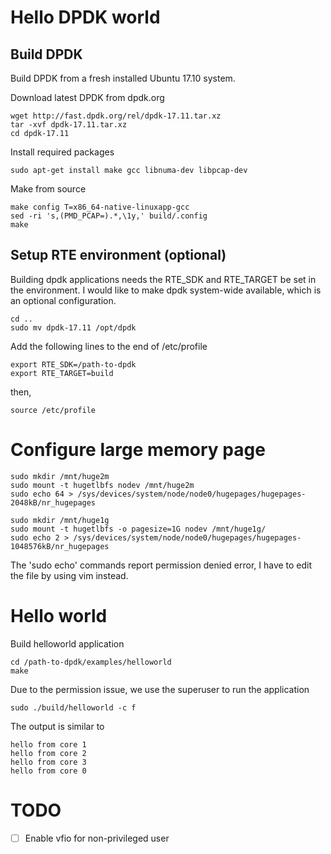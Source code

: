 # Hello DPDK world
## Build DPDK
Build DPDK from a fresh installed Ubuntu 17.10 system.

Download latest DPDK from dpdk.org

    wget http://fast.dpdk.org/rel/dpdk-17.11.tar.xz
    tar -xvf dpdk-17.11.tar.xz
    cd dpdk-17.11
Install required packages

    sudo apt-get install make gcc libnuma-dev libpcap-dev
Make from source

    make config T=x86_64-native-linuxapp-gcc
    sed -ri 's,(PMD_PCAP=).*,\1y,' build/.config
    make
## Setup RTE environment (optional)
Building dpdk applications needs the RTE_SDK and RTE_TARGET be set in the environment.
I would like to make dpdk system-wide available, which is an optional configuration.

    cd ..
    sudo mv dpdk-17.11 /opt/dpdk
Add the following lines to the end of /etc/profile

    export RTE_SDK=/path-to-dpdk
    export RTE_TARGET=build
then,

    source /etc/profile

# Configure large memory page
    sudo mkdir /mnt/huge2m
    sudo mount -t hugetlbfs nodev /mnt/huge2m
    sudo echo 64 > /sys/devices/system/node/node0/hugepages/hugepages-2048kB/nr_hugepages

    sudo mkdir /mnt/huge1g
    sudo mount -t hugetlbfs -o pagesize=1G nodev /mnt/huge1g/
    sudo echo 2 > /sys/devices/system/node/node0/hugepages/hugepages-1048576kB/nr_hugepages

The 'sudo echo' commands report permission denied error, I have to edit the file by using vim instead.

# Hello world
Build helloworld application

    cd /path-to-dpdk/examples/helloworld
    make
Due to the permission issue, we use the superuser to run the application

    sudo ./build/helloworld -c f
The output is similar to

    hello from core 1
    hello from core 2
    hello from core 3
    hello from core 0
# TODO
- [ ] Enable vfio for non-privileged user
